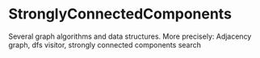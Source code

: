 # StronglyConnectedComponents
Several graph algorithms and data structures. More precisely: Adjacency graph, dfs visitor, strongly connected components search
